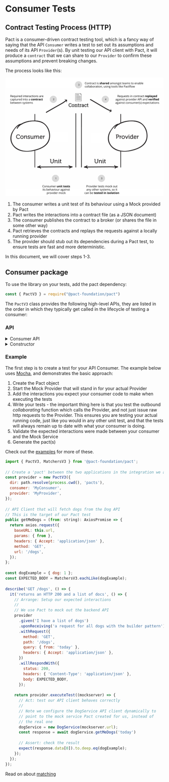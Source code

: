 # Consumer Tests

## Contract Testing Process (HTTP)

Pact is a consumer-driven contract testing tool, which is a fancy way of saying that the API `Consumer` writes a test to set out its assumptions and needs of its API `Provider`(s). By unit testing our API client with Pact, it will produce a `contract` that we can share to our `Provider` to confirm these assumptions and prevent breaking changes.

The process looks like this:

![diagram](./diagrams/summary.png)

1. The consumer writes a unit test of its behaviour using a Mock provided by Pact
1. Pact writes the interactions into a contract file (as a JSON document)
1. The consumer publishes the contract to a broker (or shares the file in some other way)
1. Pact retrieves the contracts and replays the requests against a locally running provider
1. The provider should stub out its dependencies during a Pact test, to ensure tests are fast and more deterministic.

In this document, we will cover steps 1-3.

## Consumer package

To use the library on your tests, add the pact dependency:

```javascript
const { PactV3 } = require("@pact-foundation/pact")
```

The `PactV3` class provides the following high-level APIs, they are listed in the order in which they typically get called in the lifecycle of testing a consumer:

### API

<details><summary>Consumer API</summary>

| API | Options | Description |
|-----|---------|-------------|
| `new PactV3(options)` | See constructor options below | Creates a Mock Server test double of your Provider API. The class is **not** thread safe, but you can run tests in parallel by creating as many instances as you need. |
| `addInteraction(...)`  | `V3Interaction` | Register an expectation on the Mock Server passing in a full `V3Interaction` object, which must be called by your test case(s). You can add multiple interactions per server, however it is recommended to only have one. These will be validated and written to a pact if successful. Alternatively, you may setup the interactions calling the builder methods below|
| `given(...)` | `ProviderStateV3` | The provider state for the interaction |
| `uponReceiving(...)` | string | The scenario name. The combination of `given` and `uponReceiving` must be unique in the pact file |
| `withRequest(...)` | `V3Request` | The HTTP request info |
| `withRequestBinaryFile(...)` | - | Similar to `withRequest` however you can also specify a path to a file to upload and its content type |
| `withRequestMultipartFileUpload(...)` | - | Similar to `withRequest` however you can also specify a path to a file to upload, its content type and the mime part name|
| `willRespondWith(...)` | `V3Response` | The HTTP response details |
| `withResponseBinaryFile(...)` | - | Similar to `withResponse` however you can also specify a path to a file to receive and its content type |
| `withResponseMultipartFileUpload(...)` | - | Similar to `withResponse` however you can also specify a path to a file to receive, its content type and the mime part name | |
| `executeTest(...)` | - | Executes a user defined function, passing in details of the dynamic mock service for use in the test. If successful, the pact file is updated	 |
</details>

<details><summary>Constructor</summary>

| Parameter           | Required? | Type    | Description                                                                                              |
| ------------------- | --------- | ------- | -------------------------------------------------------------------------------------------------------- |
| `consumer`          | yes       | string  | The name of the consumer                                                                                 |
| `provider`          | yes       | string  | The name of the provider                                                                                 |
| `port`              | no        | number  | The port to run the mock service on, defaults to a random machine assigned available port                                                    |
| `host`              | no        | string  | The host to run the mock service, defaults to 127.0.0.1                                                  |
| `tls`               | no        | boolean | flag to identify which protocol to be used (default false, HTTP)                                       |
| `dir`               | no        | string  | Directory to output pact files                                                                           |
| `log`               | no        | string  | File to log to                                                                                           |
| `logLevel`          | no        | string  | Log level: one of 'trace', 'debug', 'info', 'error', 'fatal' or 'warn'                                   |
| `spec`              | no        | number  | Pact specification version (defaults to 2)                                                               |
| `cors`              | no        | boolean | Allow CORS OPTION requests to be accepted, defaults to false                                             |
| `timeout`           | no        | number  | The time to wait for the mock server tq5o start up in milliseconds. Defaults to 30 seconds (30000)         |

</details>

### Example

The first step is to create a test for your API Consumer. The example below uses [Mocha](https://mochajs.org), and demonstrates the basic approach:

1.  Create the Pact object
1.  Start the Mock Provider that will stand in for your actual Provider
1.  Add the interactions you expect your consumer code to make when executing the tests
1.  Write your tests - the important thing here is that you test the outbound _collaborating_ function which calls the Provider, and not just issue raw http requests to the Provider. This ensures you are testing your actual running code, just like you would in any other unit test, and that the tests will always remain up to date with what your consumer is doing.
1.  Validate the expected interactions were made between your consumer and the Mock Service
1.  Generate the pact(s)

Check out the [examples](https://github.com/pact-foundation/pact-js/tree/master/examples/) for more of these.

```js
import { PactV3, MatchersV3 } from '@pact-foundation/pact';

// Create a 'pact' between the two applications in the integration we are testing
const provider = new PactV3({
  dir: path.resolve(process.cwd(), 'pacts'),
  consumer: 'MyConsumer',
  provider: 'MyProvider',
});

// API Client that will fetch dogs from the Dog API
// This is the target of our Pact test
public getMeDogs = (from: string): AxiosPromise => {
  return axios.request({
    baseURL: this.url,
    params: { from },
    headers: { Accept: 'application/json' },
    method: 'GET',
    url: '/dogs',
  });
};

const dogExample = { dog: 1 };
const EXPECTED_BODY = MatchersV3.eachLike(dogExample);

describe('GET /dogs', () => {
  it('returns an HTTP 200 and a list of docs', () => {
    // Arrange: Setup our expected interactions
    //
    // We use Pact to mock out the backend API
    provider
      .given('I have a list of dogs')
      .uponReceiving('a request for all dogs with the builder pattern')
      .withRequest({
        method: 'GET',
        path: '/dogs',
        query: { from: 'today' },
        headers: { Accept: 'application/json' },
      })
      .willRespondWith({
        status: 200,
        headers: { 'Content-Type': 'application/json' },
        body: EXPECTED_BODY,
      });

    return provider.executeTest((mockserver) => {
      // Act: test our API client behaves correctly
      //
      // Note we configure the DogService API client dynamically to 
      // point to the mock service Pact created for us, instead of 
      // the real one
      dogService = new DogService(mockserver.url);
      const response = await dogService.getMeDogs('today')

      // Assert: check the result
      expect(response.data[0]).to.deep.eq(dogExample);
    });
  });
});
```

Read on about [matching](/docs/matching.md)